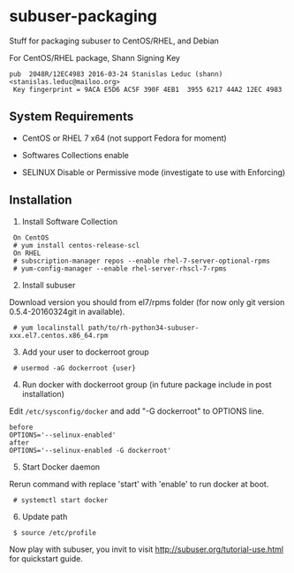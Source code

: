 # subuser-packaging
Stuff for packaging subuser to CentOS/RHEL, and Debian

For CentOS/RHEL package, Shann Signing Key
```
pub  2048R/12EC4983 2016-03-24 Stanislas Leduc (shann) <stanislas.leduc@mailoo.org>
 Key fingerprint = 9ACA E5D6 AC5F 390F 4EB1  3955 6217 44A2 12EC 4983
```

System Requirements
--------------------

 * CentOS or RHEL 7 x64 (not support Fedora for moment)
 
 * Softwares Collections enable

 * SELINUX Disable or Permissive mode (investigate to use with Enforcing) 

Installation
------------

1. Install Software Collection
```
 On CentOS
 # yum install centos-release-scl
 On RHEL
 # subscription-manager repos --enable rhel-7-server-optional-rpms
 # yum-config-manager --enable rhel-server-rhscl-7-rpms
```

2. Install subuser

Download version you should from el7/rpms folder (for now only git version 0.5.4-20160324git in available).

```
 # yum localinstall path/to/rh-python34-subuser-xxx.el7.centos.x86_64.rpm
```

3. Add your user to dockerroot group
```
 # usermod -aG dockerroot {user}
```

4. Run docker with dockerroot group (in future package include in post installation)

Edit ``/etc/sysconfig/docker`` and add "-G dockerroot" to OPTIONS line.
```
before
OPTIONS='--selinux-enabled'
after
OPTIONS='--selinux-enabled -G dockerroot'
```

5. Start Docker daemon

Rerun command with replace 'start' with 'enable' to run docker at boot. 
```
 # systemctl start docker
```

6. Update path
```
 $ source /etc/profile
```

Now play with subuser, you invit to visit http://subuser.org/tutorial-use.html for quickstart guide.
